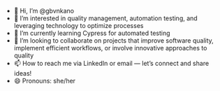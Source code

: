 - 👋 Hi, I’m @gbvnkano
- 👀 I’m interested in quality management, automation testing, and leveraging technology to optimize processes 
- 🌱 I’m currently learning Cypress for automated testing
- 💞️ I’m looking to collaborate on projects that improve software quality, implement efficient workflows, or involve innovative approaches to quality
- 📫 How to reach me via LinkedIn or email — let’s connect and share ideas!
- 😄 Pronouns: she/her
